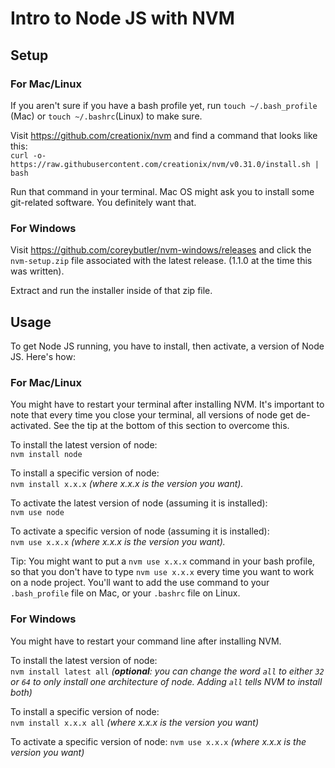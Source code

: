 # Intro to Node JS with NVM

## Setup

### For Mac/Linux
If you aren't sure if you have a bash profile yet, run `touch ~/.bash_profile` (Mac) or `touch ~/.bashrc`(Linux) to make sure.

Visit https://github.com/creationix/nvm and find a command that looks like this:  
`curl -o- https://raw.githubusercontent.com/creationix/nvm/v0.31.0/install.sh | bash`  

Run that command in your terminal.  Mac OS might ask you to install some git-related software.  You definitely want that.

### For Windows  
Visit https://github.com/coreybutler/nvm-windows/releases and click the `nvm-setup.zip` file associated with the latest release. (1.1.0 at the time this was written).

Extract and run the installer inside of that zip file.

## Usage
To get Node JS running, you have to install, then activate, a version of Node JS.  Here's how:

### For Mac/Linux
You might have to restart your terminal after installing NVM.  It's important to note that every time you close your terminal, all versions of node get de-activated.  See the tip at the bottom of this section to overcome this.

To install the latest version of node:  
`nvm install node`  

To install a specific version of node:  
`nvm install x.x.x` *(where x.x.x is the version you want).*

To activate the latest version of node (assuming it is installed):  
`nvm use node`

To activate a specific version of node (assuming it is installed):  
`nvm use x.x.x` *(where x.x.x is the version you want).*

Tip: You might want to put a `nvm use x.x.x` command in your bash profile, so that you don't have to type `nvm use x.x.x` every time you want to work on a node project.  You'll want to add the use command to your `.bash_profile` file on Mac, or your `.bashrc` file on Linux.

### For Windows
You might have to restart your command line after installing NVM.

To install the latest version of node:  
`nvm install latest all` *(**optional**: you can change the word `all` to either `32` or `64` to only install one architecture of node.  Adding `all` tells NVM to install both)*

To install a specific version of node:  
`nvm install x.x.x all` *(where x.x.x is the version you want)*

To activate a specific version of node:
`nvm use x.x.x` *(where x.x.x is the version you want)*
